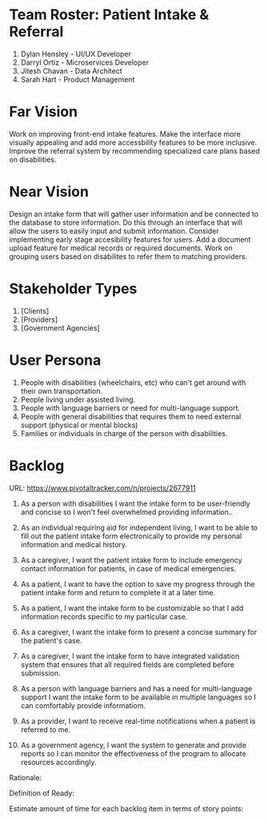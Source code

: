 # Team Roster: Patient Intake & Referral
1. Dylan Hensley - UI/UX Developer
2. Darryl Ortiz - Microservices Developer
3. Jitesh Chavan - Data Architect
4. Sarah Hart - Product Management

# Far Vision
 Work on improving front-end intake features. Make the interface more visually appealing and add more accessbility features to be more inclusive. Improve the referral system by recommending specialized care plans based on disabilities. 
# Near Vision
 Design an intake form that will gather user information and be connected to the database to store information. Do this through an interface that will allow the users to easily input and submit information. Consider implementing early stage accesibility features for users. Add a document upload feature for medical records or required documents. Work on grouping users based on disabilites to refer them to matching providers. 
# Stakeholder Types
1. [Clients]
2. [Providers] 
3. [Government Agencies]

# User Persona
1. People with disabilities (wheelchairs, etc) who can't get around with their own transportation.
2. People living under assisted living.
3. People with language barriers or need for multi-language support.
4. People with general disabilities that requires them to need external support (physical or mental blocks)
5. Families or individuals in charge of the person with disabilities.
# Backlog
URL: https://www.pivotaltracker.com/n/projects/2677911
1. As a person with disabilities I want the intake form to be user-friendly and concise so I won't feel overwhelmed providing information..

2. As an individual requiring aid for independent living, I want to be able to fill out the patient intake form
   electronically to provide my personal information and medical history.

3. As a caregiver, I want the patient intake form to include emergency contact information for patients, in case
   of medical emergencies.

4. As a patient, I want to have the option to save my progress through the patient intake form and return to
   complete it at a later time.

5. As a patient, I want the intake form to be customizable so that I add information records specific to my
   particular case. 

6. As a caregiver, I want the intake form to present a concise summary for the patient's case.

7. As a caregiver, I want the intake form to have integrated validation system that ensures that all required
   fields are completed before submission.

8. As a person with language barriers and has a need for multi-language support I want the intake form to be available in multiple languages so I can comfortably provide informatiom.

9. As a provider, I want to receive real-time notifications when a patient is referred to me.

10. As a government agency, I want the system to generate and provide reports so I can monitor the effectiveness of the program to allocate resources accordingly. 

Rationale:

Definition of Ready:

Estimate amount of time for each backlog item in terms of story points:
